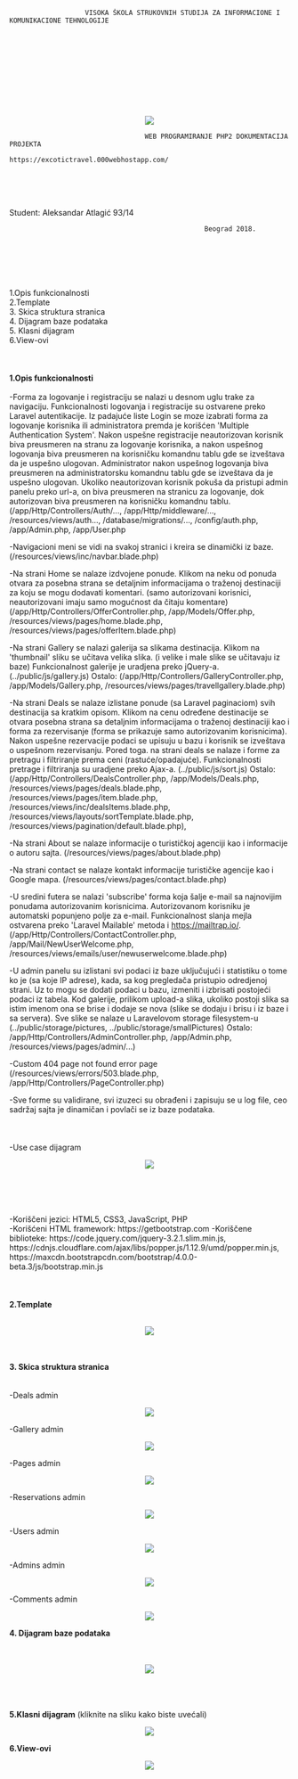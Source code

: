                        VISOKA ŠKOLA STRUKOVNIH STUDIJA ZA INFORMACIONE I KOMUNIKACIONE TEHNOLOGIJE
<br/><br/><br/><br/><br/><br/><br/><br/>                      

<p align="center"><img src="http://www.ict.edu.rs/sites/default/files/public/logo_visoka_ict_skola_1.png"></p>








                                      WEB PROGRAMIRANJE PHP2 DOKUMENTACIJA PROJEKTA
                                        https://excotictravel.000webhostapp.com/
 <br/><br/><br/>                                        
                                        
                                        
                                        
                                        
                                        
                                        
                                        


Student:
Aleksandar Atlagić 93/14

                                                     Beograd 2018.
                                                     

<br/><br/><br/><br/>   
1.Opis funkcionalnosti<br/>
2.Template<br/>
3. Skica struktura stranica	<br/>
4. Dijagram baze podataka	<br/>
5. Klasni dijagram<br/>
6.View-ovi
 <br/><br/><br/><br/>
<b>1.Opis funkcionalnosti</b>
<br/><br/>
-Forma za logovanje i registraciju se nalazi u desnom uglu trake za navigaciju. Funkcionalnosti logovanja i registracije su ostvarene preko Laravel autentikacije. Iz padajuće liste Login se moze izabrati forma za logovanje korisnika ili administratora premda je korišćen 'Multiple Authentication System'. Nakon uspešne registracije neautorizovan korisnik biva preusmeren na stranu za logovanje korisnika, a nakon uspešnog logovanja biva preusmeren na korisničku komandnu tablu gde se izveštava da je uspešno ulogovan. Administrator nakon uspešnog logovanja biva preusmeren na administratorsku komandnu tablu gde se izveštava da je uspešno ulogovan. Ukoliko neautorizovan korisnik pokuša da pristupi admin panelu preko url-a, on biva preusmeren na stranicu za logovanje, dok autorizovan biva preusmeren na korisničku komandnu tablu. (/app/Http/Controllers/Auth/..., /app/Http/middleware/..., /resources/views/auth..., /database/migrations/..., /config/auth.php, /app/Admin.php, /app/User.php

-Navigacioni meni se vidi na svakoj stranici i kreira se dinamički iz baze. (/resources/views/inc/navbar.blade.php)

-Na strani Home se nalaze izdvojene ponude. Klikom na neku od ponuda otvara za posebna strana se detaljnim informacijama o traženoj destinaciji za koju se mogu dodavati komentari. (samo autorizovani korisnici, neautorizovani imaju samo mogućnost da čitaju komentare)
(/app/Http/Controllers/OfferController.php, /app/Models/Offer.php, /resources/views/pages/home.blade.php, /resources/views/pages/offerItem.blade.php)

-Na strani Gallery se nalazi galerija sa slikama destinacija. Klikom na 'thumbnail' sliku se učitava velika slika. (i velike i male slike se učitavaju iz baze) Funkcionalnost galerije je uradjena preko jQuery-a. (../public/js/gallery.js) Ostalo: (/app/Http/Controllers/GalleryController.php, /app/Models/Gallery.php, /resources/views/pages/travellgallery.blade.php)

-Na strani Deals se nalaze izlistane ponude (sa Laravel paginaciom) svih destinacija sa kratkim opisom. Klikom na cenu određene destinacije se otvara posebna strana sa detaljnim informacijama o traženoj destinaciji kao i forma za rezervisanje (forma se prikazuje samo autorizovanim korisnicima). Nakon uspešne rezervacije podaci se upisuju u bazu i korisnik se izveštava o uspešnom rezervisanju. Pored toga. na strani deals se nalaze i forme za pretragu i filtriranje prema ceni (rastuće/opadajuće). Funkcionalnosti pretrage i filtriranja su uradjene preko Ajax-a. (../public/js/sort.js) Ostalo: (/app/Http/Controllers/DealsController.php, /app/Models/Deals.php, /resources/views/pages/deals.blade.php, /resources/views/pages/item.blade.php, /resources/views/inc/dealsItems.blade.php, /resources/views/layouts/sortTemplate.blade.php, /resources/views/pagination/default.blade.php), 

-Na strani About se nalaze informacije o turističkoj agenciji kao i informacije o autoru sajta. (/resources/views/pages/about.blade.php)

-Na strani contact se nalaze kontakt informacije turističke agencije kao i Google mapa. (/resources/views/pages/contact.blade.php)

-U sredini futera se nalazi 'subscribe' forma koja šalje e-mail sa najnovijim ponudama autorizovanim korisnicima. Autorizovanom korisniku je automatski popunjeno polje za e-mail. Funkcionalnost slanja mejla ostvarena preko 'Laravel Mailable' metoda i https://mailtrap.io/. (/app/Http/Controllers/ContactController.php, /app/Mail/NewUserWelcome.php, /resources/views/emails/user/newuserwelcome.blade.php)

-U admin panelu su izlistani svi podaci iz baze uključujući i statistiku o tome ko je (sa koje IP adrese), kada, sa kog pregledača pristupio odredjenoj strani. Uz to mogu se dodati podaci u bazu, izmeniti i izbrisati postojeći podaci iz tabela. Kod galerije, prilikom upload-a slika, ukoliko postoji slika sa istim imenom ona se brise i dodaje se nova (slike se dodaju i brisu i iz baze i sa servera). Sve slike se nalaze u Laravelovom storage filesystem-u (../public/storage/pictures, ../public/storage/smallPictures) Ostalo: /app/Http/Controllers/AdminController.php, /app/Admin.php, /resources/views/pages/admin/...)

-Custom 404 page not found error page (/resources/views/errors/503.blade.php, /app/Http/Controllers/PageController.php)

-Sve forme su validirane, svi izuzeci su obrađeni i zapisuju se u log file, ceo sadržaj sajta je dinamičan i povlači se iz baze podataka.
<br/><br/><br/><br/> 
-Use case dijagram 
<p align="center"><img src="https://excotictravel.000webhostapp.com/storage/pictures/UseCaseDijagram.jpg"/></p>
<br/><br/><br/><br/> 
-Koriščeni jezici: HTML5, CSS3, JavaScript, PHP <br/>
-Korišćeni HTML framework: https://getbootstrap.com 
-Koriščene biblioteke: https://code.jquery.com/jquery-3.2.1.slim.min.js, https://cdnjs.cloudflare.com/ajax/libs/popper.js/1.12.9/umd/popper.min.js,
https://maxcdn.bootstrapcdn.com/bootstrap/4.0.0-beta.3/js/bootstrap.min.js
<br/><br/><br/><br/> 
<b>2.Template</b>
<br/><br/> 
<p align="center"><img src="https://excotictravel.000webhostapp.com/storage/pictures/wireframe.jpg"/></p>
<br/><br/> 
<b>3. Skica struktura stranica</b>	<br/>
<br/><br/> 
-Deals admin
<p align="center"><img src="https://excotictravel.000webhostapp.com/storage/screenshots/dealsadmin.png"/></p>
-Gallery admin
<p align="center"><img src="https://excotictravel.000webhostapp.com/storage/screenshots/galleryadmin.png"/></p>
-Pages admin
<p align="center"><img src="https://excotictravel.000webhostapp.com/storage/screenshots/pagesadmin.png"/></p>
-Reservations admin
<p align="center"><img src="https://excotictravel.000webhostapp.com/storage/screenshots/reservationsadmin.png"/></p>
-Users admin
<p align="center"><img src="https://excotictravel.000webhostapp.com/storage/screenshots/usersadmin.png"/></p>
-Admins admin
<p align="center"><img src="https://excotictravel.000webhostapp.com/storage/screenshots/admin.png"/></p>
-Comments admin
<p align="center"><img src="https://excotictravel.000webhostapp.com/storage/screenshots/commentsadmin.png"/></p>
<b>4. Dijagram baze podataka</b>	<br/>
<br/><br/> 
<p align="center"><img src="https://excotictravel.000webhostapp.com/storage/pictures/database.jpg"/></p>
<br/><br/><br/> 
<b>5.Klasni dijagram</b> (kliknite na sliku kako biste uvećali)
<p align="center"><img src="https://excotictravel.000webhostapp.com/storage/pictures/ClassDiagram.jpg"/></p>
<b>6.View-ovi</b> 
<p align="center"><img src="https://excotictravel.000webhostapp.com/storage/pictures/views.jpg"/></p>

